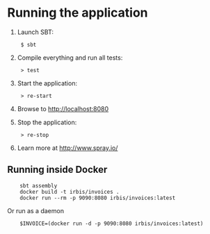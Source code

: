 # Running the application

1. Launch SBT:

        $ sbt

2. Compile everything and run all tests:

        > test

3. Start the application:

        > re-start

4. Browse to [http://localhost:8080](http://localhost:8080/)

5. Stop the application:

        > re-stop

6. Learn more at http://www.spray.io/

## Running inside Docker

        sbt assembly
        docker build -t irbis/invoices .
        docker run --rm -p 9090:8080 irbis/invoices:latest
        
Or run as a daemon
        
        $INVOICE=(docker run -d -p 9090:8080 irbis/invoices:latest)
        